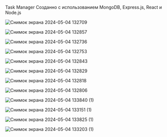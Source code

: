 Task Manager
Cозданно с использованием MongoDB, Express.js, React и Node.js 


![Снимок экрана 2024-05-04 132709](https://github.com/Zhangyrkhan/task/assets/136449165/673933fe-f950-4705-b81b-00faaa3f0b6c)

![Снимок экрана 2024-05-04 132857](https://github.com/Zhangyrkhan/task/assets/136449165/ebe953eb-4f23-48f1-ada8-a23b281f966b)

![Снимок экрана 2024-05-04 132736](https://github.com/Zhangyrkhan/task/assets/136449165/c5249ca3-a4f3-4c96-b413-72e90cd6e0ec)

![Снимок экрана 2024-05-04 132753](https://github.com/Zhangyrkhan/task/assets/136449165/45f863f2-8d25-4823-bc2b-71c158210769)

![Снимок экрана 2024-05-04 132843](https://github.com/Zhangyrkhan/task/assets/136449165/80866d88-0e7d-489c-9594-5d8697053fcb)

![Снимок экрана 2024-05-04 132829](https://github.com/Zhangyrkhan/task/assets/136449165/f3275a0c-1d9f-4bd2-83d9-64eef7a578d3)

![Снимок экрана 2024-05-04 132818](https://github.com/Zhangyrkhan/task/assets/136449165/bea4510e-30aa-4a32-ae71-86c2286d6600)

![Снимок экрана 2024-05-04 132806](https://github.com/Zhangyrkhan/task/assets/136449165/dbbf7d4f-4d62-4cc6-a777-79e7c0dd9a3f)

![Снимок экрана 2024-05-04 133840 (1)](https://github.com/Zhangyrkhan/task/assets/136449165/53231e1c-ed2c-4183-a7a8-1cb87bb644a6)

![Снимок экрана 2024-05-04 133151 (1)](https://github.com/Zhangyrkhan/task/assets/136449165/e06a2c3a-0dcd-412b-a858-aa293977163b)

![Снимок экрана 2024-05-04 133825 (1)](https://github.com/Zhangyrkhan/task/assets/136449165/5b8f4e5a-9390-4039-a745-0c2fe3f74276)

![Снимок экрана 2024-05-04 133203 (1)](https://github.com/Zhangyrkhan/task/assets/136449165/fc1d2cbb-5839-46ee-92ee-3d3271808de0)
